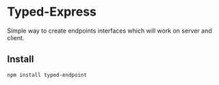 # Typed-Express

Simple way to create endpoints interfaces which will work on server and client.

## Install
```sh
npm install typed-endpoint
```